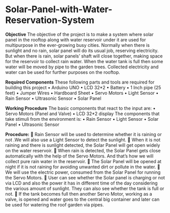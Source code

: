 # Solar-Panel-with-Water-Reservation-System

**Objective**
The objective of the project is to make a system where solar panel in the rooftop along with water reservoir under it are used for multipurpose in the ever-growing busy cities.
Normally when there is sunlight and no rain, solar panel will do its usual job, reserving electricity. But when there is rain, solar panels’ shaft will close together, making space for the reservoir to collect rain water. When the water tank is full then some water will be moved by pipe to the garden trees.
Collected electricity and water can be used for further purposes on the rooftop.



**Required Components**
These following parts and tools are required for building this project
• Arduino UNO
• LCD 32*2
• Battery
• 1 Inch pipe (25 feet)
• Jumper Wires
• Hardboard Sheet
• Servo Motors
• Light Sensor
• Rain Sensor
• Ultrasonic Sensor
• Solar Panel



**Working Procedure**
The basic components that react to the input are:
• Servo Motors (Panel and Valve)
• LCD 32*2 display
The components that take stimuli from the environment is:
• Rain Sensor
• Light Sensor
• Solar Panel
• Ultrasonic Sensor



**Procedure:**
 Rain Sensor will be used to determine whether it is raining or not .We will also use a Light Sensor to detect the sunlight.
 When it is not raining and there is sunlight detected, the Solar Panel will get open widely on the water reservoir.
 When rain is detected, the Solar Panel gets close automatically with the help of the Servo Motors. And that’s how we will collect pure rain water in the reservoir.
 The Solar Panel will be opened at night if it is not raining for avoiding unwanted dirt or pollute in the water.
 We will use the electric power, consumed from the Solar Panel for running the Servo Motors.
 User can see whether the Solar panel is charging or not via LCD and also the power it has in different time of the day considering the various amount of sunlight. They can also see whether the tank is full or not.
 If the tank becomes full then another Servo Motor, working as a valve, is opened and water goes to the central big container and later can be used for watering the roof garden via pipes.

